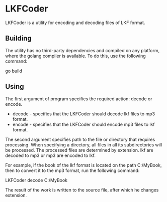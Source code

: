 # LKFCoder

LKFCoder is a utility for encoding and decoding files of LKF format.

## Building
The utility has no third-party dependencies and compiled on any platform, where the golang compiler is available. To do this, use the following command:

go build

## Using
The first argument of program specifies the required action: decode or encode.

* decode - specifies that the LKFCoder should decode lkf files to mp3 format.
* encode - specifies that the LKFCoder should encode mp3 files to lkf format.

The second argument specifies path to the file or directory that requires processing.
When specifying a directory, all files in all its subdirectories will be processed.
The processed files are determined by extension. lkf are decoded to mp3 or mp3 are encoded to lkf.

For example, if the book of the lkf format is located on the path C:\MyBook, then to convert it to the mp3 format, run the following command:

LKFCoder decode C:\MyBook

The result of the work is written to the source file, after which he changes extension.
